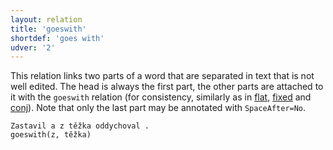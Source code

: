 ```yaml
---
layout: relation
title: 'goeswith'
shortdef: 'goes with'
udver: '2'
---
```


This relation links two parts of a word that are separated in text
that is not well edited.
The head is always the first part, the other parts are attached to it with the `goeswith` relation
(for consistency, similarly as in [flat](), [fixed]() and [conj]()).
Note that only the last part may be annotated with `SpaceAfter=No`.

~~~ sdparse
Zastavil a z těžka oddychoval .
goeswith(z, těžka)
~~~
